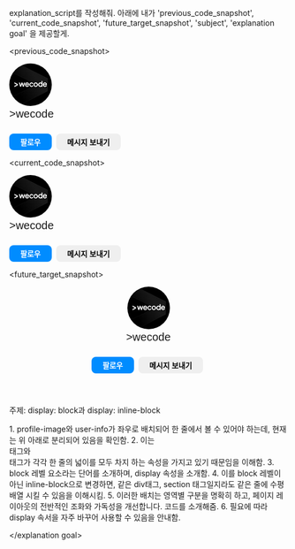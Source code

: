explanation_script를 작성해줘. 아래에 내가 'previous_code_snapshot', 'current_code_snapshot',
'future_target_snapshot', 'subject', 'explanation goal' 을 제공할게.

<previous_code_snapshot>
<!DOCTYPE html>
<html lang="en">

<head>
  <title> My First Instagram </title>
  <style>
    .profile-image {
      width: 77px;
      height: 77px;
      border-radius: 50%;
    }

    .user-name {
      font-family: Arial;
      font-size: 20px;
    }

    .instagram-button {
      height: 30px;
      border-radius: 8px;
      border: none;
      font-weight: bold;
      margin-top: 24px;
      margin-right: 4px;
      padding: 4px 20px;
    }

    .follow-button {
      color: white;
      background-color: rgb(0, 140, 255);
    }
  </style>
</head>

<body>
  <img class="profile-image" src="./instagram-profile.jpg" alt="profile-picture" />
  <section class="user-info">
    <div class="user-name">
      >wecode
    </div>
    <button class="instagram-button follow-button"> 팔로우 </button>
    <button class="instagram-button"> 메시지 보내기</button>
  </section>
</body>

</html>
</previous_code_snapshot>

<current_code_snapshot>
<!DOCTYPE html>
<html lang="en">

<head>
  <title> My First Instagram </title>
  <style>
    .profile-image {
      width: 77px;
      height: 77px;
      border-radius: 50%;
      display: inline-block;
    }

    .user-info {
      display: inline-block;
    }

    .user-name {
      font-family: Arial;
      font-size: 20px;
    }

    .instagram-button {
      height: 30px;
      border-radius: 8px;
      border: none;
      font-weight: bold;
      margin-top: 24px;
      margin-right: 4px;
      padding: 4px 20px;
    }

    .follow-button {
      color: white;
      background-color: rgb(0, 140, 255);
    }
  </style>
</head>

<body>
  <img class="profile-image" src="./instagram-profile.jpg" alt="profile-picture" />
  <section class="user-info">
    <div class="user-name">
      >wecode
    </div>
    <button class="instagram-button follow-button"> 팔로우 </button>
    <button class="instagram-button"> 메시지 보내기</button>
  </section>
</body>

</html>
</current_code_snapshot>

<future_target_snapshot>
<!DOCTYPE html>
<html lang="en">

<head>
  <title> My First Instagram </title>
  <style>
    .profile-image {
      width: 77px;
      height: 77px;
      border-radius: 50%;
      display: inline-block;
    }

    .user-info {
      display: inline-block;
      padding-left: 28px;
    }

    .user-name {
      font-family: Arial;
      font-size: 20px;
    }

    .instagram-button {
      height: 30px;
      border-radius: 8px;
      border: none;
      font-weight: bold;
      margin-top: 24px;
      margin-right: 4px;
      padding: 4px 20px;
    }

    .follow-button {
      color: white;
      background-color: rgb(0, 140, 255);
    }
  </style>
</head>

<body>
  <header class="profile-wrapper">
    <img class="profile-image" src="./instagram-profile.jpg" alt="profile-picture" />
    <section class="user-info">
      <div class="user-name">
        >wecode
      </div>
      <button class="instagram-button follow-button"> 팔로우 </button>
      <button class="instagram-button"> 메시지 보내기</button>
    </section>
  </header>
</body>

</html>
</future_target_snapshot>

<subject> 주제: display: block과 display: inline-block  </subject>

<explanation goal> 
1. profile-image와 user-info가 좌우로 배치되어 한 줄에서 볼 수 있어야 하는데, 현재는 위 아래로 분리되어 있음을 확인함.
2. 이는 <div>태그와 <section>태그가 각각 한 줄의 넓이를 모두 차지 하는 속성을 가지고 있기 때문임을 이해함.
3. block 레벨 요소라는 단어를 소개하며, display 속성을 소개함.
4. 이를 block 레벨이 아닌 inline-block으로 변경하면, 같은 div태그, section 태그일지라도 같은 줄에 수평 배열 시킬 수 있음을 이해시킴.
5. 이러한 배치는 영역별 구분을 명확히 하고, 페이지 레이아웃의 전반적인 조화와 가독성을 개선합니다. 코드를 소개해줌.
6. 필요에 따라 display 속서을 자주 바꾸어 사용할 수 있음을 안내함.

</explanation goal>

<script tone>

유치원 선생님처럼 친절하고 따뜻한 말투, 초보자에게 수업을 하기 위해 기초적인 내용까지 꼼꼼히 설명하고 넘어가는 선생님같은 말투. 하나라도 더 알려주고 싶어하는 멘토의 마음가짐을 가지고 있어요. "~합니다"체가 아니라 "~해요"체를 전체 문단의 70%이상 으로 구성하는 것이 좋아요.

</script tone>